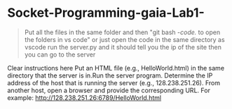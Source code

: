 # Socket-Programming-gaia-Lab1-
> Put all the files in the same folder and then "git bash -*code.* to open the folders in vs code" or just open the code in the same directory as vscode
> run the server.py and it should tell you the ip of the site then you can go to the server  

Clear instructions here 
Put an HTML file (e.g., HelloWorld.html) in the same directory that the server is in.Run the server 
program. Determine the IP address of the host that is running the server (e.g., 128.238.251.26). From 
another host, open a browser and provide the corresponding URL. For example:
http://128.238.251.26:6789/HelloWorld.html
